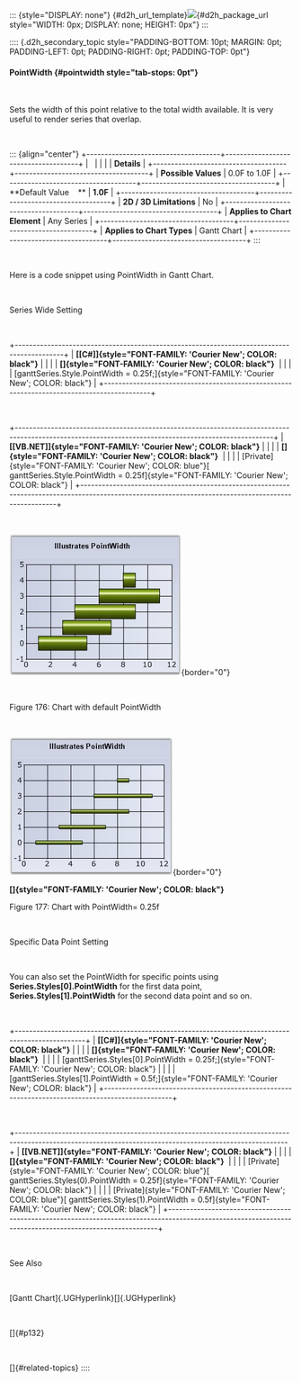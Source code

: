::: {style="DISPLAY: none"}
[](ms-xhelp:///?Id=d2h_url_template){#d2h_url_template}![](!package_url!){#d2h_package_url style="WIDTH: 0px; DISPLAY: none; HEIGHT: 0px"}
:::

:::: {.d2h_secondary_topic style="PADDING-BOTTOM: 10pt; MARGIN: 0pt; PADDING-LEFT: 0pt; PADDING-RIGHT: 0pt; PADDING-TOP: 0pt"}
#### PointWidth {#pointwidth style="tab-stops: 0pt"}

 

Sets the width of this point relative to the total width available. It is very useful to render series that overlap.

 

::: {align="center"}
+-------------------------------------+-------------------------------------+
|                                                                           |
|                                                                           |
| **Details**                                                               |
+-------------------------------------+-------------------------------------+
| **Possible Values**                 | 0.0F to 1.0F                        |
+-------------------------------------+-------------------------------------+
| **Default Value    **               | **1.0F**                            |
+-------------------------------------+-------------------------------------+
| **2D / 3D Limitations**             | No                                  |
+-------------------------------------+-------------------------------------+
| **Applies to Chart Element**        | Any Series                          |
+-------------------------------------+-------------------------------------+
| **Applies to Chart Types**          | Gantt Chart                         |
+-------------------------------------+-------------------------------------+
:::

 

Here is a code snippet using PointWidth in Gantt Chart.

 

Series Wide Setting

 

+-------------------------------------------------------------------------------------------+
| **[\[C#\]]{style="FONT-FAMILY: 'Courier New'; COLOR: black"}**                            |
|                                                                                           |
| **[]{style="FONT-FAMILY: 'Courier New'; COLOR: black"}**                                  |
|                                                                                           |
| [ganttSeries.Style.PointWidth = 0.25f;]{style="FONT-FAMILY: 'Courier New'; COLOR: black"} |
+-------------------------------------------------------------------------------------------+

 

+-----------------------------------------------------------------------------------------------------------------------------------------------------+
| **[\[VB.NET\]]{style="FONT-FAMILY: 'Courier New'; COLOR: black"}**                                                                                  |
|                                                                                                                                                     |
| **[]{style="FONT-FAMILY: 'Courier New'; COLOR: black"}**                                                                                            |
|                                                                                                                                                     |
| [Private]{style="FONT-FAMILY: 'Courier New'; COLOR: blue"}[ ganttSeries.Style.PointWidth = 0.25f]{style="FONT-FAMILY: 'Courier New'; COLOR: black"} |
+-----------------------------------------------------------------------------------------------------------------------------------------------------+

 

![](ImagesExt/image84_176.jpg){border="0"}

 

Figure 176: Chart with default PointWidth

 

![](ImagesExt/image84_177.jpg){border="0"}

**[]{style="FONT-FAMILY: 'Courier New'; COLOR: black"}** 

Figure 177: Chart with PointWidth= 0.25f

 

Specific Data Point Setting

 

You can also set the PointWidth for specific points using **Series.Styles\[0\].PointWidth** for the first data point, **Series.Styles\[1\].PointWidth** for the second data point and so on.

 

+-------------------------------------------------------------------------------------------------+
| **[\[C#\]]{style="FONT-FAMILY: 'Courier New'; COLOR: black"}**                                  |
|                                                                                                 |
| **[]{style="FONT-FAMILY: 'Courier New'; COLOR: black"}**                                        |
|                                                                                                 |
| [ganttSeries.Styles\[0\].PointWidth = 0.25f;]{style="FONT-FAMILY: 'Courier New'; COLOR: black"} |
|                                                                                                 |
| [ganttSeries.Styles\[1\].PointWidth = 0.5f;]{style="FONT-FAMILY: 'Courier New'; COLOR: black"}  |
+-------------------------------------------------------------------------------------------------+

 

+---------------------------------------------------------------------------------------------------------------------------------------------------------+
| **[\[VB.NET\]]{style="FONT-FAMILY: 'Courier New'; COLOR: black"}**                                                                                      |
|                                                                                                                                                         |
| **[]{style="FONT-FAMILY: 'Courier New'; COLOR: black"}**                                                                                                |
|                                                                                                                                                         |
| [Private]{style="FONT-FAMILY: 'Courier New'; COLOR: blue"}[ ganttSeries.Styles(0).PointWidth = 0.25f]{style="FONT-FAMILY: 'Courier New'; COLOR: black"} |
|                                                                                                                                                         |
| [Private]{style="FONT-FAMILY: 'Courier New'; COLOR: blue"}[ ganttSeries.Styles(1).PointWidth = 0.5f]{style="FONT-FAMILY: 'Courier New'; COLOR: black"}  |
+---------------------------------------------------------------------------------------------------------------------------------------------------------+

 

See Also

 

[Gantt Chart]{.UGHyperlink}[]{.UGHyperlink}

 

[]{#p132} 

 

[]{#related-topics}
::::
